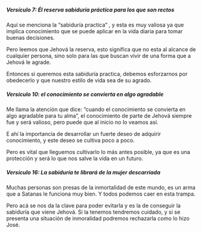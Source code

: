 ##### **Versículo 7:** Él reserva sabiduría práctica para los que son rectos
Aquí se menciona la “sabiduría practica” , y esta es muy valiosa ya que implica conocimiento que se puede aplicar en la vida diaria para tomar buenas decisiones. 

Pero leemos que Jehová la reserva, esto significa que no esta al alcance de cualquier persona, sino solo para las que buscan vivir de una forma que a Jehová le agrade.

Entonces si queremos esta sabiduría practica, debemos esforzarnos por obedecerlo y que nuestro estilo de vida sea de su agrado.

##### **Versículo 10:** el conocimiento se convierta en algo agradable
Me llama la atención que dice:  “cuando el conocimiento se convierta en algo agradable para tu alma”, el conocimiento de parte de Jehová siempre fue y será valioso, pero puede que al inicio no lo veamos así.

E ahí la importancia de desarrollar un fuerte deseo de adquirir conocimiento, y este deseo se cultiva poco a poco. 

Pero es vital que lleguemos cultivarlo lo más antes posible, ya que es una protección y será lo que nos salve la vida en un futuro.


##### **Versículo 16:** La sabiduría te librará de la mujer descarriada
Muchas personas son presas de la inmortalidad de este mundo, es un arma que a Satanas le funciona muy bien. Y todos podemos caer en esta trampa.

Pero acá se nos da la clave para poder evitarla y es la de conseguir la sabiduría que viene Jehová. Si la tenemos tendremos cuidado, y si se presenta una situación de inmoralidad podremos rechazarla como lo hizo José.